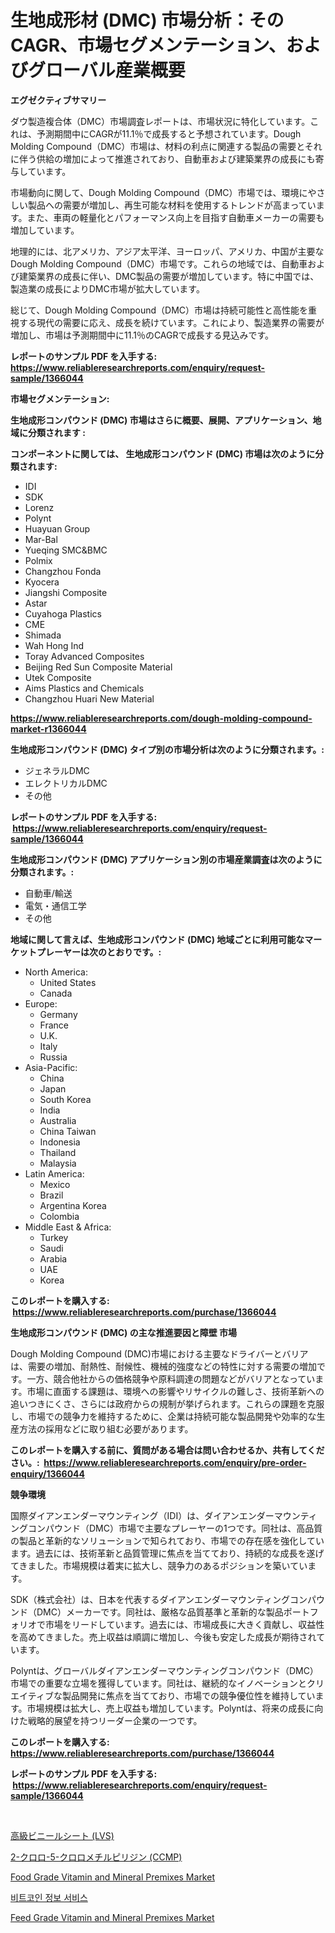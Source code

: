 <p><h1>生地成形材 (DMC) 市場分析：そのCAGR、市場セグメンテーション、およびグローバル産業概要</h1></p><p><strong>エグゼクティブサマリー</strong></p>
<p><p>ダウ製造複合体（DMC）市場調査レポートは、市場状況に特化しています。これは、予測期間中にCAGRが11.1％で成長すると予想されています。Dough Molding Compound（DMC）市場は、材料の利点に関連する製品の需要とそれに伴う供給の増加によって推進されており、自動車および建築業界の成長にも寄与しています。</p><p>市場動向に関して、Dough Molding Compound（DMC）市場では、環境にやさしい製品への需要が増加し、再生可能な材料を使用するトレンドが高まっています。また、車両の軽量化とパフォーマンス向上を目指す自動車メーカーの需要も増加しています。</p><p>地理的には、北アメリカ、アジア太平洋、ヨーロッパ、アメリカ、中国が主要なDough Molding Compound（DMC）市場です。これらの地域では、自動車および建築業界の成長に伴い、DMC製品の需要が増加しています。特に中国では、製造業の成長によりDMC市場が拡大しています。</p><p>総じて、Dough Molding Compound（DMC）市場は持続可能性と高性能を重視する現代の需要に応え、成長を続けています。これにより、製造業界の需要が増加し、市場は予測期間中に11.1％のCAGRで成長する見込みです。</p></p>
<p><strong>レポートのサンプル PDF を入手する: <a href="https://www.reliableresearchreports.com/enquiry/request-sample/1366044">https://www.reliableresearchreports.com/enquiry/request-sample/1366044</a></strong></p>
<p><strong>市場セグメンテーション:</strong></p>
<p><strong> 生地成形コンパウンド (DMC) 市場はさらに概要、展開、アプリケーション、地域に分類されます :</strong></p>
<p><strong>コンポーネントに関しては、 生地成形コンパウンド (DMC) 市場は次のように分類されます: &nbsp;</strong></p>
<p><ul><li>IDI</li><li>SDK</li><li>Lorenz</li><li>Polynt</li><li>Huayuan Group</li><li>Mar-Bal</li><li>Yueqing SMC&BMC</li><li>Polmix</li><li>Changzhou Fonda</li><li>Kyocera</li><li>Jiangshi Composite</li><li>Astar</li><li>Cuyahoga Plastics</li><li>CME</li><li>Shimada</li><li>Wah Hong Ind</li><li>Toray Advanced Composites</li><li>Beijing Red Sun Composite Material</li><li>Utek Composite</li><li>Aims Plastics and Chemicals</li><li>Changzhou Huari New Material</li></ul></p>
<p><strong><a href="https://www.reliableresearchreports.com/dough-molding-compound-market-r1366044">https://www.reliableresearchreports.com/dough-molding-compound-market-r1366044</a></strong></p>
<p><strong> 生地成形コンパウンド (DMC) タイプ別の市場分析は次のように分類されます。:</strong></p>
<p><ul><li>ジェネラルDMC</li><li>エレクトリカルDMC</li><li>その他</li></ul></p>
<p><strong>レポートのサンプル PDF を入手する: &nbsp;<a href="https://www.reliableresearchreports.com/enquiry/request-sample/1366044">https://www.reliableresearchreports.com/enquiry/request-sample/1366044</a></strong></p>
<p><strong> 生地成形コンパウンド (DMC) アプリケーション別の市場産業調査は次のように分類されます。:</strong></p>
<p><ul><li>自動車/輸送</li><li>電気・通信工学</li><li>その他</li></ul></p>
<p><strong>地域に関して言えば、生地成形コンパウンド (DMC) 地域ごとに利用可能なマーケットプレーヤーは次のとおりです。:</strong></p>
<p><ul>
    <li>
        North America:
        <ul>
            <li>United States</li>
            <li>Canada</li>
        </ul>
    </li>
    <li>
        Europe:
        <ul>
            <li>Germany</li>
            <li>France</li>
            <li>U.K.</li>
            <li>Italy</li>
            <li>Russia</li>
        </ul>
    </li>
    <li>
        Asia-Pacific:
        <ul>
            <li>China</li>
            <li>Japan</li>
            <li>South Korea</li>
            <li>India</li>
            <li>Australia</li>
            <li>China Taiwan</li>
            <li>Indonesia</li>
            <li>Thailand</li>
            <li>Malaysia</li>
        </ul>
    </li>
    <li>
        Latin America:
        <ul>
            <li>Mexico</li>
            <li>Brazil</li>
            <li>Argentina Korea</li>
            <li>Colombia</li>
        </ul>
    </li>
    <li>
        Middle East & Africa:
        <ul>
            <li>Turkey</li>
            <li>Saudi</li>
            <li>Arabia</li>
            <li>UAE</li>
            <li>Korea</li>
        </ul>
    </li>
    </ul></p>
<p><strong>このレポートを購入する: &nbsp;<a href="https://www.reliableresearchreports.com/purchase/1366044">https://www.reliableresearchreports.com/purchase/1366044</a></strong></p>
<p><strong>生地成形コンパウンド (DMC) の主な推進要因と障壁 市場</strong></p>
<p><p>Dough Molding Compound (DMC)市場における主要なドライバーとバリアは、需要の増加、耐熱性、耐候性、機械的強度などの特性に対する需要の増加です。一方、競合他社からの価格競争や原料調達の問題などがバリアとなっています。市場に直面する課題は、環境への影響やリサイクルの難しさ、技術革新への追いつきにくさ、さらには政府からの規制が挙げられます。これらの課題を克服し、市場での競争力を維持するために、企業は持続可能な製品開発や効率的な生産方法の採用などに取り組む必要があります。</p></p>
<p><strong>このレポートを購入する前に、質問がある場合は問い合わせるか、共有してください。:&nbsp; <a href="https://www.reliableresearchreports.com/enquiry/pre-order-enquiry/1366044">https://www.reliableresearchreports.com/enquiry/pre-order-enquiry/1366044</a></strong></p>
<p><strong>競争環境</strong></p>
<p><p>国際ダイアンエンダーマウンティング（IDI）は、ダイアンエンダーマウンティングコンパウンド（DMC）市場で主要なプレーヤーの1つです。同社は、高品質の製品と革新的なソリューションで知られており、市場での存在感を強化しています。過去には、技術革新と品質管理に焦点を当てており、持続的な成長を遂げてきました。市場規模は着実に拡大し、競争力のあるポジションを築いています。</p><p>SDK（株式会社）は、日本を代表するダイアンエンダーマウンティングコンパウンド（DMC）メーカーです。同社は、厳格な品質基準と革新的な製品ポートフォリオで市場をリードしています。過去には、市場成長に大きく貢献し、収益性を高めてきました。売上収益は順調に増加し、今後も安定した成長が期待されています。</p><p>Polyntは、グローバルダイアンエンダーマウンティングコンパウンド（DMC）市場での重要な立場を獲得しています。同社は、継続的なイノベーションとクリエイティブな製品開発に焦点を当てており、市場での競争優位性を維持しています。市場規模は拡大し、売上収益も増加しています。Polyntは、将来の成長に向けた戦略的展望を持つリーダー企業の一つです。</p></p>
<p><strong>このレポートを購入する: &nbsp; <a href="https://www.reliableresearchreports.com/purchase/1366044">https://www.reliableresearchreports.com/purchase/1366044</a></strong></p>
<p><strong>レポートのサンプル PDF を入手する: &nbsp;<a href="https://www.reliableresearchreports.com/enquiry/request-sample/1366044">https://www.reliableresearchreports.com/enquiry/request-sample/1366044</a></strong><strong></strong></p>
<p>&nbsp;</p>
<p><p><a href="https://github.com/zjkmgcs938405/Market-Research-Report-List-2/blob/main/102722388152.md">高級ビニールシート (LVS)</a></p><p><a href="https://github.com/mohamedbakry57/Market-Research-Report-List-4/blob/main/635829688151.md">2-クロロ-5-クロロメチルピリジン (CCMP)</a></p><p><a href="https://github.com/arionmp/Market-Research-Report-List-3/blob/main/food-grade-vitamin-and-mineral-premixes-market.md">Food Grade Vitamin and Mineral Premixes Market</a></p><p><a href="https://medium.com/@stanleylyittle554467/%EB%B9%84%ED%8A%B8%EC%BD%94%EC%9D%B8-%EC%A0%95%EB%B3%B4-%EC%84%9C%EB%B9%84%EC%8A%A4-%EC%8B%9C%EC%9E%A5-%ED%86%B5%EC%B0%B0-%EC%8B%9C%EC%9E%A5-%EB%8F%99%ED%96%A5-%EC%84%B1%EC%9E%A5-2024%EB%85%84%EB%B6%80%ED%84%B0-2031%EB%85%84%EA%B9%8C%EC%A7%80-%EC%98%88%EC%B8%A1%EB%90%9C-%EA%B2%83-1413e3ea3904">비트코인 정보 서비스</a></p><p><a href="https://github.com/SheilaBruen2023/Market-Research-Report-List-1/blob/main/feed-grade-vitamin-and-mineral-premixes-market.md">Feed Grade Vitamin and Mineral Premixes Market</a></p></p>